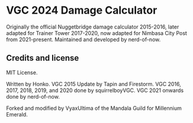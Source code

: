 # VGC 2024 Damage Calculator
Originally the official Nuggetbridge damage calculator 2015-2016, later adapted for Trainer Tower 2017-2020, now adapted for Nimbasa City Post from 2021-present. Maintained and developed by nerd-of-now.

Credits and license
-------------------

MIT License.

Written by Honko. VGC 2015 Update by Tapin and Firestorm. VGC 2016, 2017, 2018, 2019, and 2020 done by squirrelboyVGC. VGC 2021 onwards done by nerd-of-now.

Forked and modified by VyaxUltima of the Mandala Guild for Millennium Emerald.
